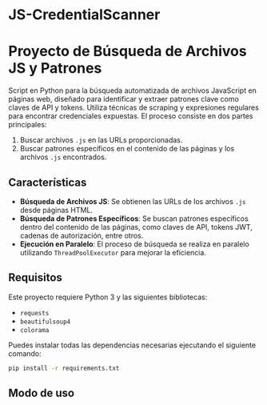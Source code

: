 # JS-CredentialScanner
# Proyecto de Búsqueda de Archivos JS y Patrones

Script en Python para la búsqueda automatizada de archivos JavaScript en páginas web, diseñado para identificar y extraer patrones clave como claves de API y tokens. Utiliza técnicas de scraping y expresiones regulares para encontrar credenciales expuestas. El proceso consiste en dos partes principales:
1. Buscar archivos `.js` en las URLs proporcionadas.
2. Buscar patrones específicos en el contenido de las páginas y los archivos `.js` encontrados.

## Características

- **Búsqueda de Archivos JS**: Se obtienen las URLs de los archivos `.js` desde páginas HTML.
- **Búsqueda de Patrones Específicos**: Se buscan patrones específicos dentro del contenido de las páginas, como claves de API, tokens JWT, cadenas de autorización, entre otros.
- **Ejecución en Paralelo**: El proceso de búsqueda se realiza en paralelo utilizando `ThreadPoolExecutor` para mejorar la eficiencia.

## Requisitos

Este proyecto requiere Python 3 y las siguientes bibliotecas:

- `requests`
- `beautifulsoup4`
- `colorama`

Puedes instalar todas las dependencias necesarias ejecutando el siguiente comando:

```bash
pip install -r requirements.txt
```
## Modo de uso
